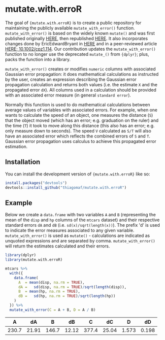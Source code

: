 
# mutate.with.erroR

<!-- badges: start -->
<!-- badges: end -->

The goal of `{mutate.with.erroR}` is to create a public repository for maintaining the publicly available `mutate_with_error()` function. `mutate_with_error()` is based on the widely known `mutate()` and was first published originally [HERE](http://oddhypothesis.blogspot.com/2015/01/easy-error-propagation-in-r.html), then republished [HERE](https://www.r-bloggers.com/2015/01/easy-error-propagation-in-r/). It also incorporates changes done by EricEdwardBryant in [HERE](https://gist.github.com/EricEdwardBryant/8d0fbabac28f3adb2cf9a24a17763533) and in a peer-reviewed article [HERE; 10.1002/cpz1.114](https://doi.org/10.1002/cpz1.114). Our contribution updates the `mutate_with_error()` function to no longer use the deprecated `mutate_()` from `{dplyr}`; plus, packs the function into a library. 

`mutate_with_error()` creates or modifies `numeric` columns with associated Gaussian error propagation: it does  mathematical calculations as instructed by the user, creates an expression describing the Gaussian error propagation calculation and returns both values (i.e. the estimate `X` and the propagated error `dX`). All columns used in a calculation should be provided with an associated error measure (in general `standard error`).

Normally this function is used to do mathematical calculations between  average values of variables with associated errors. For example, when one wants to calculate the speed of an object, one measures the distance (`S`) that the object moved (which has an error; e.g. graduation on the ruler) and the time (`T`) it took to move along this distance (this also has an error; e.g. only measure down to seconds). The speed `V` calculated as `S/T` will also have an associated error which reflects the combined errors of `S` and `T`. Gaussian error propagation uses calculus to achieve this propagated error estimation.

## Installation

You can install the development version of `{mutate.with.erroR}` like so:

``` r
install.packages("devtools")
devtools::install_github("thiagomaf/mutate.with.erroR")
```

## Example

Below we create a `data.frame` with two variables `A` and `B` (representing the mean of the `disp` and `hp` columns of the `mtcars` dataset) and their respective standard errors `dA` and `dB` (i.e. `sd(x)/sqrt(length(x))`). The prefix 'd' is used to indicate the error measures associated to any given variable. `mutate_with_error()` is used as `mutate()` - calculations are indicated as unquoted expressions and are separated by comma. `mutate_with_error()` will return the estimates calculated and their errors.

``` r
library(dplyr)
library(mutate.with.erroR)

mtcars %>%
  with({
    data.frame(
      A  = mean(disp, na.rm = TRUE),
      dA =   sd(disp, na.rm = TRUE)/sqrt(length(disp)),
      B  = mean(hp, na.rm = TRUE),
      dB =   sd(hp, na.rm = TRUE)/sqrt(length(hp))
    )
  }) %>%
  mutate_with_error(C = A + B, D = A / B)
```

| A     | dA    | B     | dB    | C     | dC    | D     | dD    |
|:-----:|:-----:|:-----:|:-----:|:-----:|:-----:|:-----:|:-----:|
| 230.7 | 21.91 | 146.7 | 12.12 | 377.4 | 25.04 | 1.573 | 0.198 |
